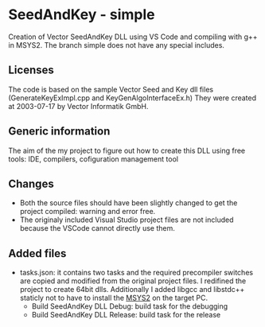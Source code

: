 # SeedAndKey - simple
Creation of Vector SeedAndKey DLL using VS Code and compiling with g++ in MSYS2.
The branch simple does not have any special includes.

## Licenses
The code is based on the sample Vector Seed and Key dll files (GenerateKeyExImpl.cpp and KeyGenAlgoInterfaceEx.h) They were created at 2003-07-17 by Vector Informatik GmbH.

## Generic information
The aim of the my project to figure out how to create this DLL using free tools: IDE, compilers, cofiguration management tool

## Changes
- Both the source files should have been slightly changed to get the project compiled: warning and error free. 
- The originaly included Visual Studio project files are not included because the VSCode cannot directly use them.

## Added files
- tasks.json: it contains two tasks and the required precompiler switches are copied and modified from the original project files. I redifined the project to create 64bit dlls. Additionally I added libgcc and libstdc++ staticly not to have to install the [MSYS2](https://www.msys2.org/) on the target PC.
  - Build SeedAndKey DLL Debug: build task for the debugging
  - Build SeedAndKey DLL Release: build task for the release

